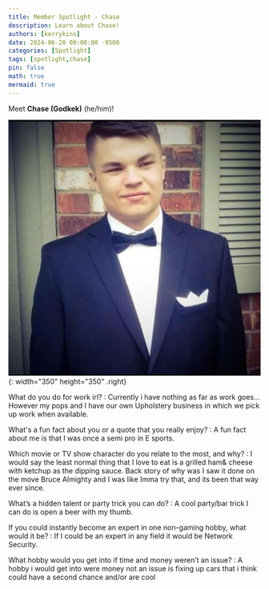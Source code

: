 ```yaml
---
title: Member Spotlight - Chase
description: Learn about Chase!
authors: [kerrykins]
date: 2024-06-20 00:00:00 -0500
categories: [Spotlight]
tags: [spotlight,chase]
pin: false
math: true
mermaid: true
---
```


Meet **Chase (Godkek)** (he/him)! 

![Chase](/images/chase.jpg){: width="350" height="350" .right}

What do you do for work irl?
:  Currently i have nothing as far as work goes... However my pops and I have our own Upholstery business in which we pick up work when available.

What's a fun fact about you or a quote that you really enjoy?
: A fun fact about me is that I was once a semi pro in E sports.

Which movie or TV show character do you relate to the most, and why?
: I would say the least normal thing that I love to eat is a grilled ham& cheese with ketchup as the dipping sauce. Back story of why was I saw it done on the move Bruce Almighty and I was like Imma try that, and its been that way ever since.

What’s a hidden talent or party trick you can do?
: A cool party/bar trick I can do is open a beer with my thumb.

If you could instantly become an expert in one non-gaming hobby, what would it be? 
: If I could be an expert in any field it would be Network Security.

What hobby would you get into if time and money weren’t an issue?
: A hobby i would get into were money not an issue is fixing up cars that i think could have a second chance and/or are cool


